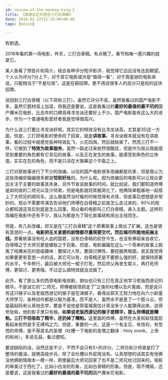 ```yaml
---
id: review-of-the-monkey-king-2
title: 《西游记之孙悟空三打白骨精》
date: 2016-02-22T15:19:09+00:00
tags: [movie]

---
```





有剧透。

2016年看的第一场电影，昨天，三打白骨精。有点晚了。春节档唯一感兴趣的就是它。

美人鱼看了预告片和简介，结合各种评分短评影评，我觉得它远远没有达到期望。个人认为评分7分上下，对于其它电影或许是“值得一看”，对于周星驰的电影来说，只能相当于“不是垃圾”。这是在砸招牌。更不用说很多人的高分只是给的这块招牌。

说回到三打白骨精（以下简称三打）。虽然它评分不高，虽然我看过的国产电影不多，虽然它题材滥上加滥，但我还是要说，这是我看过的<b>最好的最值的最不坑的</b>国产爆米花电影，比去年的口碑高峰寻龙诀还要好上不少。国产电影能有这么大的进步，作为一个普通电影爱好者我是觉得很高兴。

为什么说三打要比寻龙诀好呢。其实它的特效没有比寻龙诀高，尤其是3D这一方面，但是，三打把电影的使命捡了回来，就是<b>讲故事</b>。寻龙诀根本就没有在讲故事，看的过程中就感觉各种特效乱飞，火花四溅，然后就结束了。然而三打不一样，它做到了<b>特效为故事服务</b>。虽然一路走过来依然很酷炫，但是作为观众我能感受到重要的角色都有它背后的故事，以及正在发生的故事。能感受到角色的立体度。实实在在的角色，而不是只活在大银幕这个平面之上。

三打对原故事进行了不少的改编，以往的国产电影很多改编都是坑爹，但是我认为这些改编却偏偏很多都是<b>恰到好处</b>的。为什么呢。因为改编后的电影可以让观众更加关注于主要的故事其本身，另外节省说故事的时间。就比如说，我们都知道师傅是如何收的二师兄以及沙师弟，但是电影就将其极简化了，他俩简单粗暴地一起搭上了大师兄的顺风车。这么做虽然当时看的时候觉得有点怪，但是事后想想是非常妙的。观众不需要导演去告诉他们师傅在白骨精之前是怎么走过来的，90%的观众都知道这背后到底是怎么回事，观众看的电影叫三打白骨精，直入主题。这样的改编在电影中还有不少，我认为都是为了简化故事结构突出主线而生。

但是，有几处改编，却又是在“三打白骨精”这个原著故事上做出了扩展。这也是很有意思的一点。<b>电影把无关紧要的剧情都尽量简要交代，然后竭尽所能地拓展主线。</b>原著故事没有吃人血的国君，没有白骨精的前世今生，也没有佛祖亲自收它，白骨精之于大师兄更是蝼蚁之于巨象。但是，电影偏偏在这么一个简单的故事上脱离了纯爆米花的低级趣味：要探讨人性，要探讨佛性，要挖掘黑暗面。其实我觉得如果要更有意思一点的话，其它可以有，白骨精还是不要那么强的好，就保持原著的水平，千年修行，最后被大师兄一棍子打死，然后师父再舍生取义，再打死师傅，更探讨，更黑暗。不过这么搞特效就没法做了。

此外，看了那么多的西游电影电视剧，貌似也只有三打在真正地学习老版西游记的精华。不是说它的“二师兄，师傅被妖怪抓走了”之类的吐槽以及片尾曲，而是说只有这只猴子以及老版西游记的猴子是在演猴子。看得出郭天王努力地在向六小龄童大师学习，各种动作都是以猴为基准，而不是人，虽然水平是差了一个筋斗云，但是最起码有认真地去学。要是不说他是郭富城我估计真没多少人能猜得出来，说得夸张些，他的影子里只有猴。<b>如果说老版西游记的猴子是精华，那么师傅就是糟粕。三打不但吸取了精华，还扔掉了糟粕。</b>这里面的师傅，虽然在大圣和妖怪面前看起来依然是手无缚鸡之力，但是，重要的一点，这是一个有主见，有信仰，有觉悟的师傅，是不辱其名的圣僧（吐槽一下电影的圣僧之翻译：Holy monk，上帝的和尚）。多说无益，看过便知。

要说缺陷的话，自然还是不少，不然不会只有5+的评分。二师兄和沙师弟是打了整场的酱油，就俩高级步兵，除了会吐槽以外屁用没有。认真想想的话其实有他俩没他俩剧情根本一模一样，即使最后大师兄回家了也不是二师兄给讨回来的。电影的审美过于西化了，比如小白龙的形象，比如白骨精的形象。但是，瑕不掩瑜，还是要说，这是我看过的<b>最好的最值的最不坑的</b>国产爆米花电影。

